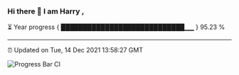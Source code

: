 ### Hi there 👋 I am Harry , 

⏳ Year progress { ████████████████████████████▁▁ } 95.23 %

---

⏰ Updated on Tue, 14 Dec 2021 13:58:27 GMT

![Progress Bar CI](https://github.com/duykhang68/duykhang68/workflows/Progress%20Bar%20CI/badge.svg)
